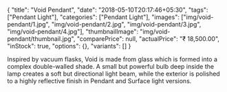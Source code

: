 {
    "title": "Void Pendant",
    "date": "2018-05-10T20:17:46+05:30",
    "tags": ["Pendant Light"],
    "categories": ["Pendant Light"],
    "images": ["img/void-pendant/1.jpg", "img/void-pendant/2.jpg", "img/void-pendant/3.jpg", "img/void-pendant/4.jpg"],
    "thumbnailImage": "img/void-pendant/thumbnail.jpg",
    "comparePrice": null,
    "actualPrice": "₹ 18,500.00",
    "inStock": true,
    "options": {},
    "variants": []
}

Inspired by vacuum flasks, Void is made from glass which is formed into a complex
double-walled shade. A small but powerful bulb deep inside the lamp creates a soft
but directional light beam, while the exterior is polished to a highly reflective
finish in Pendant and Surface light versions.
